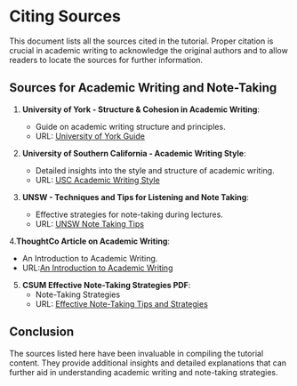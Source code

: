 # Citing Sources

This document lists all the sources cited in the tutorial. Proper citation is crucial in academic writing to acknowledge the original authors and to allow readers to locate the sources for further information.

## Sources for Academic Writing and Note-Taking

1. **University of York - Structure & Cohesion in Academic Writing**: 
   - Guide on academic writing structure and principles.
   - URL: [University of York Guide](https://subjectguides.york.ac.uk/academic-writing/structure)

2. **University of Southern California - Academic Writing Style**:
   - Detailed insights into the style and structure of academic writing.
   - URL: [USC Academic Writing Style](https://libguides.usc.edu/writingguide/academicwriting)

3. **UNSW - Techniques and Tips for Listening and Note Taking**:
   - Effective strategies for note-taking during lectures.
   - URL: [UNSW Note Taking Tips](https://www.student.unsw.edu.au/notetaking-tips)
     
4.**ThoughtCo Article on Academic Writing**:
  - An Introduction to Academic Writing.
  - URL:[An Introduction to Academic Writing](https://www.thoughtco.com/what-is-academic-writing-1689052)

5. **CSUM Effective Note-Taking Strategies PDF**:
   - Note-Taking Strategies
   - URL: [Effective Note-Taking Tips and Strategies](https://www.csum.edu/university-advising/media/effective-note-taking-strategies.pdf)

## Conclusion
The sources listed here have been invaluable in compiling the tutorial content. They provide additional insights and detailed explanations that can further aid in understanding academic writing and note-taking strategies.
